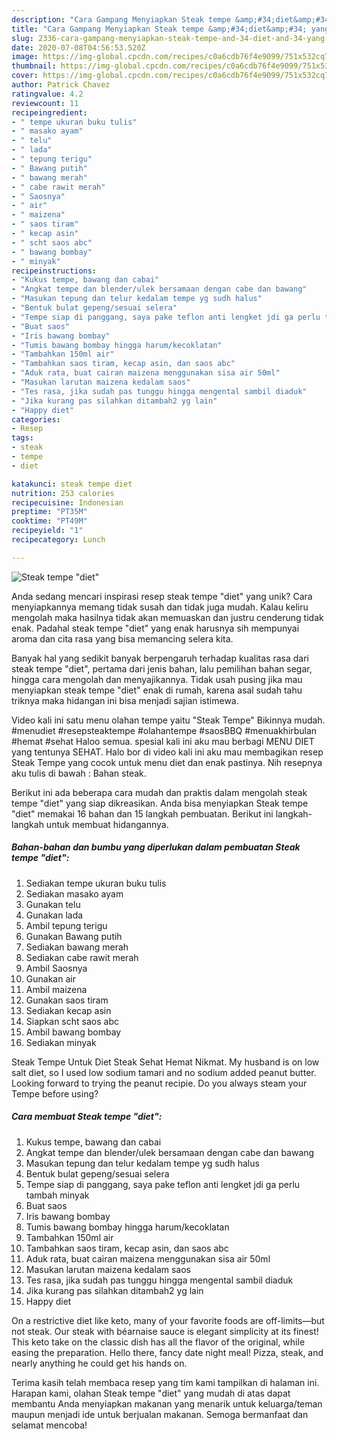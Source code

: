 ```yaml
---
description: "Cara Gampang Menyiapkan Steak tempe &amp;#34;diet&amp;#34; yang Lezat"
title: "Cara Gampang Menyiapkan Steak tempe &amp;#34;diet&amp;#34; yang Lezat"
slug: 2336-cara-gampang-menyiapkan-steak-tempe-and-34-diet-and-34-yang-lezat
date: 2020-07-08T04:56:53.520Z
image: https://img-global.cpcdn.com/recipes/c0a6cdb76f4e9099/751x532cq70/steak-tempe-diet-foto-resep-utama.jpg
thumbnail: https://img-global.cpcdn.com/recipes/c0a6cdb76f4e9099/751x532cq70/steak-tempe-diet-foto-resep-utama.jpg
cover: https://img-global.cpcdn.com/recipes/c0a6cdb76f4e9099/751x532cq70/steak-tempe-diet-foto-resep-utama.jpg
author: Patrick Chavez
ratingvalue: 4.2
reviewcount: 11
recipeingredient:
- " tempe ukuran buku tulis"
- " masako ayam"
- " telu"
- " lada"
- " tepung terigu"
- " Bawang putih"
- " bawang merah"
- " cabe rawit merah"
- " Saosnya"
- " air"
- " maizena"
- " saos tiram"
- " kecap asin"
- " scht saos abc"
- " bawang bombay"
- " minyak"
recipeinstructions:
- "Kukus tempe, bawang dan cabai"
- "Angkat tempe dan blender/ulek bersamaan dengan cabe dan bawang"
- "Masukan tepung dan telur kedalam tempe yg sudh halus"
- "Bentuk bulat gepeng/sesuai selera"
- "Tempe siap di panggang, saya pake teflon anti lengket jdi ga perlu tambah minyak"
- "Buat saos"
- "Iris bawang bombay"
- "Tumis bawang bombay hingga harum/kecoklatan"
- "Tambahkan 150ml air"
- "Tambahkan saos tiram, kecap asin, dan saos abc"
- "Aduk rata, buat cairan maizena menggunakan sisa air 50ml"
- "Masukan larutan maizena kedalam saos"
- "Tes rasa, jika sudah pas tunggu hingga mengental sambil diaduk"
- "Jika kurang pas silahkan ditambah2 yg lain"
- "Happy diet"
categories:
- Resep
tags:
- steak
- tempe
- diet

katakunci: steak tempe diet 
nutrition: 253 calories
recipecuisine: Indonesian
preptime: "PT35M"
cooktime: "PT49M"
recipeyield: "1"
recipecategory: Lunch

---
```



![Steak tempe &#34;diet&#34;](https://img-global.cpcdn.com/recipes/c0a6cdb76f4e9099/751x532cq70/steak-tempe-diet-foto-resep-utama.jpg)

Anda sedang mencari inspirasi resep steak tempe &#34;diet&#34; yang unik? Cara menyiapkannya memang tidak susah dan tidak juga mudah. Kalau keliru mengolah maka hasilnya tidak akan memuaskan dan justru cenderung tidak enak. Padahal steak tempe &#34;diet&#34; yang enak harusnya sih mempunyai aroma dan cita rasa yang bisa memancing selera kita.

Banyak hal yang sedikit banyak berpengaruh terhadap kualitas rasa dari steak tempe &#34;diet&#34;, pertama dari jenis bahan, lalu pemilihan bahan segar, hingga cara mengolah dan menyajikannya. Tidak usah pusing jika mau menyiapkan steak tempe &#34;diet&#34; enak di rumah, karena asal sudah tahu triknya maka hidangan ini bisa menjadi sajian istimewa.

Video kali ini satu menu olahan tempe yaitu &#34;Steak Tempe&#34; Bikinnya mudah. #menudiet #resepsteaktempe #olahantempe #saosBBQ #menuakhirbulan #hemat #sehat Haloo semua. spesial kali ini aku mau berbagi MENU DIET yang tentunya SEHAT. Halo bor di video kali ini aku mau membagikan resep Steak Tempe yang cocok untuk menu diet dan enak pastinya. Nih resepnya aku tulis di bawah : Bahan steak.


Berikut ini ada beberapa cara mudah dan praktis dalam mengolah steak tempe &#34;diet&#34; yang siap dikreasikan. Anda bisa menyiapkan Steak tempe &#34;diet&#34; memakai 16 bahan dan 15 langkah pembuatan. Berikut ini langkah-langkah untuk membuat hidangannya.

<!--inarticleads1-->

##### Bahan-bahan dan bumbu yang diperlukan dalam pembuatan Steak tempe &#34;diet&#34;:

1. Sediakan  tempe ukuran buku tulis
1. Sediakan  masako ayam
1. Gunakan  telu
1. Gunakan  lada
1. Ambil  tepung terigu
1. Gunakan  Bawang putih
1. Sediakan  bawang merah
1. Sediakan  cabe rawit merah
1. Ambil  Saosnya
1. Gunakan  air
1. Ambil  maizena
1. Gunakan  saos tiram
1. Sediakan  kecap asin
1. Siapkan  scht saos abc
1. Ambil  bawang bombay
1. Sediakan  minyak


Steak Tempe Untuk Diet Steak Sehat Hemat Nikmat. My husband is on low salt diet, so I used low sodium tamari and no sodium added peanut butter. Looking forward to trying the peanut recipie. Do you always steam your Tempe before using? 

<!--inarticleads2-->

##### Cara membuat Steak tempe &#34;diet&#34;:

1. Kukus tempe, bawang dan cabai
1. Angkat tempe dan blender/ulek bersamaan dengan cabe dan bawang
1. Masukan tepung dan telur kedalam tempe yg sudh halus
1. Bentuk bulat gepeng/sesuai selera
1. Tempe siap di panggang, saya pake teflon anti lengket jdi ga perlu tambah minyak
1. Buat saos
1. Iris bawang bombay
1. Tumis bawang bombay hingga harum/kecoklatan
1. Tambahkan 150ml air
1. Tambahkan saos tiram, kecap asin, dan saos abc
1. Aduk rata, buat cairan maizena menggunakan sisa air 50ml
1. Masukan larutan maizena kedalam saos
1. Tes rasa, jika sudah pas tunggu hingga mengental sambil diaduk
1. Jika kurang pas silahkan ditambah2 yg lain
1. Happy diet


On a restrictive diet like keto, many of your favorite foods are off-limits—but not steak. Our steak with béarnaise sauce is elegant simplicity at its finest! This keto take on the classic dish has all the flavor of the original, while easing the preparation. Hello there, fancy date night meal! Pizza, steak, and nearly anything he could get his hands on. 

Terima kasih telah membaca resep yang tim kami tampilkan di halaman ini. Harapan kami, olahan Steak tempe &#34;diet&#34; yang mudah di atas dapat membantu Anda menyiapkan makanan yang menarik untuk keluarga/teman maupun menjadi ide untuk berjualan makanan. Semoga bermanfaat dan selamat mencoba!
